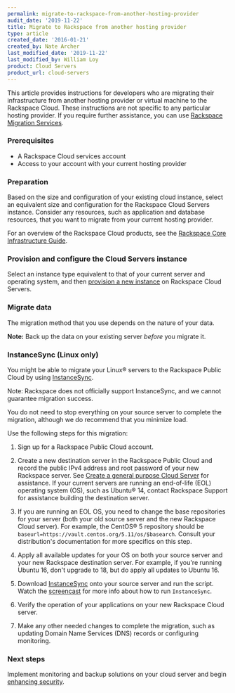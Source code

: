 ```yaml
---
permalink: migrate-to-rackspace-from-another-hosting-provider
audit_date: '2019-11-22'
title: Migrate to Rackspace from another hosting provider
type: article
created_date: '2016-01-21'
created_by: Nate Archer
last_modified_date: '2019-11-22'
last_modified_by: William Loy
product: Cloud Servers
product_url: cloud-servers
---
```


This article provides instructions for developers who are migrating their infrastructure from another hosting provider or virtual machine to the Rackspace Cloud. These instructions are not specific to any particular hosting provider. If you require further assistance, you can use [Rackspace Migration Services](https://www.rackspace.com/migration).

### Prerequisites

-   A Rackspace Cloud services account
-   Access to your account with your current hosting provider

### Preparation

Based on the size and configuration of your existing cloud instance, select an equivalent size and configuration for the Rackspace Cloud Servers instance. Consider any resources, such as application and database resources, that you want to migrate from your current hosting provider.

For an overview of the Rackspace Cloud products, see the [Rackspace Core Infrastructure Guide](https://docs.rackspace.com/docs/user-guides/infrastructure/cloud-intro/cloud-tour/).

### Provision and configure the Cloud Servers instance

Select an instance type equivalent to that of your current server and operating system, and then [provision a new instance](https://docs-ospc.rackspace.com/support/how-to/cloud-servers/create-a-cloud-server) on Rackspace Cloud Servers.

### Migrate data

The migration method that you use depends on the nature of your data.

   **Note:** Back up the data on your existing server *before* you migrate it.

### InstanceSync (Linux only)

You might be able to migrate your Linux&reg; servers to the Rackspace
Public Cloud by using [InstanceSync](https://github.com/cloudnull/InstanceSync/).

   Note: Rackspace does not officially support InstanceSync, and we cannot 
   guarantee migration success.

You do not need to stop everything on your source server to complete the migration, although we do recommend that you minimize load. 

Use the following steps for this migration:

1. Sign up for a Rackspace Public Cloud account.

2. Create a new destination server in the Rackspace Public Cloud and record
   the public IPv4 address and root password of your new Rackspace server. See
   [Create a general purpose Cloud Server](https://docs-ospc.rackspace.com/support/how-to/cloud-servers/creating-a-general-purpose-cloud-server)
   for assistance. If your current servers are running an end-of-life (EOL)
   operating system (OS), such as Ubuntu&reg; 14, contact Rackspace Support for
   assistance building the destination server.

3. If you are running an EOL OS, you need to change the base repositories for your
   server (both your old source server and the new Rackspace Cloud server). For
   example, the CentOS&reg; 5 repository should be `baseurl=https://vault.centos.org/5.11/os/$basearch`.
   Consult your distribution's documentation for more specifics on this step.

4. Apply all available updates for your OS on both your source server and your
   new Rackspace destination server. For example, if you're running Ubuntu 16,
   don't upgrade to 18, but do apply all updates to Ubuntu 16.

5. Download [InstanceSync](https://github.com/cloudnull/InstanceSync/) onto your
   source server and run the script. Watch the [screencast](https://asciinema.org/a/1063)
   for more info about how to run `InstanceSync`.

6. Verify the operation of your applications on your new Rackspace Cloud server.

7. Make any other needed changes to complete the migration, such as updating
   Domain Name Services (DNS) records or configuring monitoring. 


### Next steps

Implement monitoring and backup solutions on your cloud server and begin [enhancing security](https://docs-ospc.rackspace.com/support/how-to/cloud-servers/configuring-basic-security).
